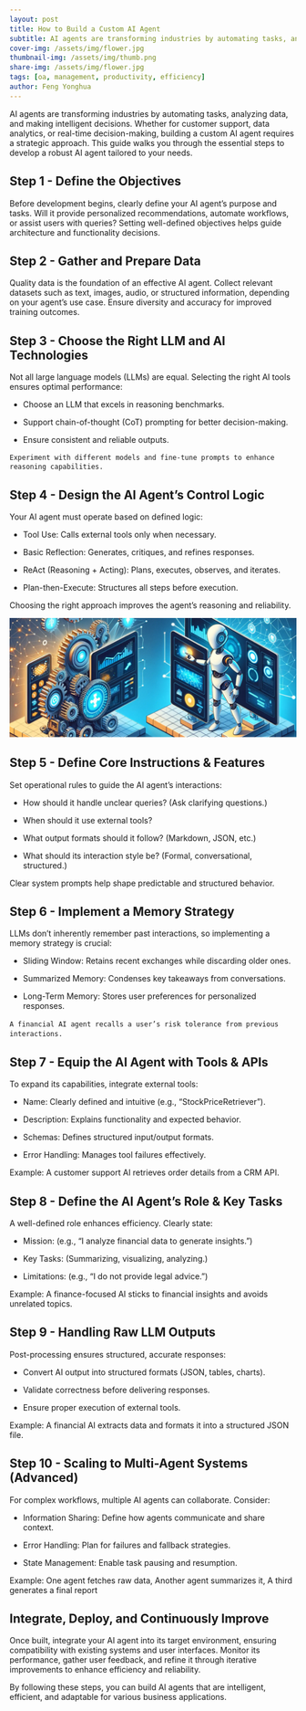 ```yaml
---
layout: post
title: How to Build a Custom AI Agent
subtitle: AI agents are transforming industries by automating tasks, analyzing data, and making intelligent decisions
cover-img: /assets/img/flower.jpg
thumbnail-img: /assets/img/thumb.png
share-img: /assets/img/flower.jpg
tags: [oa, management, productivity, efficiency]
author: Feng Yonghua
---
```


AI agents are transforming industries by automating tasks, analyzing data, and making intelligent decisions. Whether for customer support, data analytics, or real-time decision-making, building a custom AI agent requires a strategic approach. This guide walks you through the essential steps to develop a robust AI agent tailored to your needs.

## Step 1 - Define the Objectives

Before development begins, clearly define your AI agent’s purpose and tasks. Will it provide personalized recommendations, automate workflows, or assist users with queries? Setting well-defined objectives helps guide architecture and functionality decisions.

## Step 2 - Gather and Prepare Data

Quality data is the foundation of an effective AI agent. Collect relevant datasets such as text, images, audio, or structured information, depending on your agent’s use case. Ensure diversity and accuracy for improved training outcomes.

## Step 3 - Choose the Right LLM and AI Technologies

Not all large language models (LLMs) are equal. Selecting the right AI tools ensures optimal performance:

  - Choose an LLM that excels in reasoning benchmarks.

  - Support chain-of-thought (CoT) prompting for better decision-making.

  - Ensure consistent and reliable outputs.


```
Experiment with different models and fine-tune prompts to enhance reasoning capabilities.
```

## Step 4 - Design the AI Agent’s Control Logic

Your AI agent must operate based on defined logic:

  - Tool Use: Calls external tools only when necessary.

  - Basic Reflection: Generates, critiques, and refines responses.

  - ReAct (Reasoning + Acting): Plans, executes, observes, and iterates.

  - Plan-then-Execute: Structures all steps before execution.

Choosing the right approach improves the agent’s reasoning and reliability.

![ai agent](/assets/img/agent1.png)

## Step 5 - Define Core Instructions & Features

Set operational rules to guide the AI agent’s interactions:

  - How should it handle unclear queries? (Ask clarifying questions.)

  - When should it use external tools?

  - What output formats should it follow? (Markdown, JSON, etc.)

  - What should its interaction style be? (Formal, conversational, structured.)

Clear system prompts help shape predictable and structured behavior.

## Step 6 - Implement a Memory Strategy

LLMs don’t inherently remember past interactions, so implementing a memory strategy is crucial:

  - Sliding Window: Retains recent exchanges while discarding older ones.

  - Summarized Memory: Condenses key takeaways from conversations.

  - Long-Term Memory: Stores user preferences for personalized responses.

`A financial AI agent recalls a user’s risk tolerance from previous interactions.`

## Step 7 - Equip the AI Agent with Tools & APIs

To expand its capabilities, integrate external tools:

  - Name: Clearly defined and intuitive (e.g., “StockPriceRetriever”).

  - Description: Explains functionality and expected behavior.

  - Schemas: Defines structured input/output formats.

  - Error Handling: Manages tool failures effectively.

Example: A customer support AI retrieves order details from a CRM API.

## Step 8 - Define the AI Agent’s Role & Key Tasks

A well-defined role enhances efficiency. Clearly state:

  - Mission: (e.g., “I analyze financial data to generate insights.”)

  - Key Tasks: (Summarizing, visualizing, analyzing.)

  - Limitations: (e.g., “I do not provide legal advice.”)

Example: A finance-focused AI sticks to financial insights and avoids unrelated topics.

## Step 9 - Handling Raw LLM Outputs

Post-processing ensures structured, accurate responses:

  - Convert AI output into structured formats (JSON, tables, charts).

  - Validate correctness before delivering responses.

  - Ensure proper execution of external tools.

Example: A financial AI extracts data and formats it into a structured JSON file.

## Step 10 - Scaling to Multi-Agent Systems (Advanced)

For complex workflows, multiple AI agents can collaborate. Consider:

  - Information Sharing: Define how agents communicate and share context.

  - Error Handling: Plan for failures and fallback strategies.

  - State Management: Enable task pausing and resumption.

Example: One agent fetches raw data, Another agent summarizes it, A third generates a final report

## Integrate, Deploy, and Continuously Improve

Once built, integrate your AI agent into its target environment, ensuring compatibility with existing systems and user interfaces. Monitor its performance, gather user feedback, and refine it through iterative improvements to enhance efficiency and reliability.

By following these steps, you can build AI agents that are intelligent, efficient, and adaptable for various business applications. 